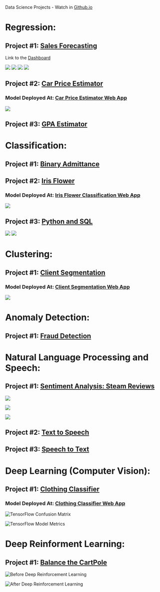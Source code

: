 Data Science Projects - Watch in [Github.io](https://aldanajd.github.io/Data_Scientist/)

# Regression:

## Project #1: [Sales Forecasting](https://github.com/aldanajd/Data_Scientist/tree/main/Machine%20Learning/Regression/Sales_Forescasting) 

Link to the [Dashboard](https://public.tableau.com/views/SalesForecasting_16511965305110/Dashboard1?:language=en-US&:display_count=n&:origin=viz_share_link)

![](https://github.com/aldanajd/Data_Analyst/blob/main/Images/Tableau_dasboard%20-%20sales_clp.png)
![](Machine%20Learning/Regression/Sales_Forescasting/Images/prophet_predictions2.png)
![](Machine%20Learning/Regression/Sales_Forescasting/Images/prophet_predictions.JPG)
![](Machine%20Learning/Regression/Sales_Forescasting/Images/sklearn_rf_predictions.JPG)

## Project #2: [Car Price Estimator](https://github.com/aldanajd/Data_Scientist_I/tree/main/Machine%20Learning/Regression/Cars_price_estimator)

### Model Deployed At: [Car Price Estimator Web App](https://share.streamlit.io/aldanajd/data_scientist/main/Deployment/Regression/Car_price_estimator/car_price_st.py) 

![](Deployment/Regression/Car_price_estimator/Car_price_web_app.PNG)

## Project #3: [GPA Estimator](https://github.com/aldanajd/Data_Scientist/tree/main/Machine%20Learning/Regression/GPA_estimator) 

# Classification:

## Project #1: [Binary Admittance](https://github.com/aldanajd/Data_Scientist_I/tree/main/Machine%20Learning/Classification/Binary_admittance)

## Project #2: [Iris Flower](https://github.com/aldanajd/Data_Scientist_I/tree/main/Machine%20Learning/Classification/Iris_Flower)

### Model Deployed At: [Iris Flower Classification Web App](https://share.streamlit.io/aldanajd/data_scientist/main/Deployment/Classification/Iris_Classifier/iris_classifier_st.py)

![](Deployment/Classification/Iris_Classifier/Iris_classifier_web_app.PNG)

## Project #3: [Python and SQL](https://github.com/aldanajd/Data_Scientist/blob/main/Machine%20Learning/Classification/SQL_Python)

![](https://github.com/aldanajd/Data_Scientist/blob/main/Machine%20Learning/Classification/SQL_Python/Images/sql_python_syntax.PNG)
![](https://github.com/aldanajd/Data_Scientist/blob/main/Machine%20Learning/Classification/SQL_Python/Images/sql_python_result.PNG)

# Clustering:

## Project #1: [Client Segmentation](https://github.com/aldanajd/Data_Scientist_I/tree/main/Machine%20Learning/Clustering/Client_segmentation)

### Model Deployed At: [Client Segmentation Web App](https://share.streamlit.io/aldanajd/data_scientist/main/Deployment/Clustering/Multi_clustering/multi_clustering_st.py)

![](Deployment/Clustering/Multi_clustering/client_segmentation_web_app.PNG)

# Anomaly Detection:

## Project #1: [Fraud Detection](https://github.com/aldanajd/Data_Scientist_I/tree/main/Machine%20Learning/Anomaly%20Detection/Fraud%20Detection)

# Natural Language Processing and Speech:

## Project #1: [Sentiment Analysis: Steam Reviews](https://github.com/aldanajd/Data_Scientist/tree/main/Machine%20Learning/NLP%20%2B%20Speech/Sentiment%20Analysis/Steam%20Reviews)

![](Machine%20Learning/NLP%20%2B%20Speech/Sentiment%20Analysis/Steam%20Reviews/Images/polarity_plot.png)

![](Machine%20Learning/NLP%20%2B%20Speech/Sentiment%20Analysis/Steam%20Reviews/Images/word_freq.png)

![](Machine%20Learning/NLP%20%2B%20Speech/Sentiment%20Analysis/Steam%20Reviews/Images/recommendation_df.png)

## Project #2: [Text to Speech](https://github.com/aldanajd/Data_Scientist/tree/main/Machine%20Learning/NLP%20%2B%20Speech/Text%20to%20Speech)

## Project #3: [Speech to Text](https://github.com/aldanajd/Data_Scientist/tree/main/Machine%20Learning/NLP%20%2B%20Speech/Speech%20to%20Text)

# Deep Learning (Computer Vision):

## Project #1: [Clothing Classifier](https://github.com/aldanajd/Clothing_classifier)

### Model Deployed At: [Clothing Classifier Web App](https://aldanajd-clothing-classifier-classifier-app-st-mu353i.streamlit.app/)

![TensorFlow Confusion Matrix](https://github.com/aldanajd/Clothing_classifier/blob/main/images/cf.png)

![TensorFlow Model Metrics](https://github.com/aldanajd/Clothing_classifier/blob/main/images/hp_accuracy.png)

# Deep Reinforment Learning:

## Project #1: [Balance the CartPole](https://github.com/aldanajd/Data_Scientist/tree/main/Machine%20Learning/Deep%20Reinforcement%20Learning/Cartpole_intro_to_RL)

![Before Deep Reinforcement Learning](https://github.com/aldanajd/Data_Scientist/blob/main/Machine%20Learning/Deep%20Reinforcement%20Learning/Cartpole_intro_to_RL/Media/before_rl.gif)

![After Deep Reinforcement Learning](https://github.com/aldanajd/Data_Scientist/blob/main/Machine%20Learning/Deep%20Reinforcement%20Learning/Cartpole_intro_to_RL/Media/after_rl.gif)


